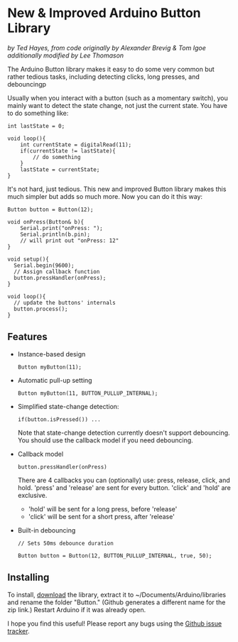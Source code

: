 # New & Improved Arduino Button Library

_by Ted Hayes, from code originally by Alexander Brevig & Tom Igoe_
_additionally modified by Lee Thomason_

The Arduino Button library makes it easy to do some very common but rather 
tedious tasks, including detecting clicks, long presses, and debouncingp

Usually when you interact with a button (such as a momentary 
switch), you mainly want to detect the state change, not just the current 
state.  You have to do something like:

	int lastState = 0;

	void loop(){
		int currentState = digitalRead(11);
		if(currentState != lastState){
			// do something
		}
		lastState = currentState;
	}

It's not hard, just tedious.  This new and improved Button library makes this 
much simpler but adds so much more.  Now you can do it this way:

	Button button = Button(12);

	void onPress(Button& b){
		Serial.print("onPress: ");
		Serial.println(b.pin);
		// will print out "onPress: 12"
	}

	void setup(){
	  Serial.begin(9600);
	  // Assign callback function
	  button.pressHandler(onPress);
	}

	void loop(){
	  // update the buttons' internals
	  button.process();
	}

## Features

* Instance-based design

	`Button myButton(11);`

* Automatic pull-up setting

	`Button myButton(11, BUTTON_PULLUP_INTERNAL);`

* Simplified state-change detection:

	`if(button.isPressed()) ...`

	Note that state-change detection currently doesn't support debouncing.
	You should use the callback model if you need debouncing.

* Callback model

	`button.pressHandler(onPress)`

	There are 4 callbacks you can (optionally) use: press, release,
	click, and hold. 'press' and 'release' are sent for every button.
	'click' and 'hold' are exclusive. 

	- 'hold' will be sent for a long press, before 'release'
	- 'click' will be sent for a short press, after 'release'

* Built-in debouncing

    `// Sets 50ms debounce duration`

    `Button button = Button(12, BUTTON_PULLUP_INTERNAL, true, 50);`

## Installing

To install, [download](https://github.com/virgildisgr4ce/Button/zipball/master) 
the library, extract it to ~/Documents/Arduino/libraries and rename the folder 
"Button." (Github generates a different name for the zip link.) Restart Arduino 
if it was already open.

I hope you find this useful! Please report any bugs using the [Github issue 
tracker](https://github.com/virgildisgr4ce/Button/issues).
